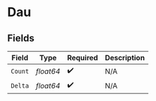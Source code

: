 # Dau


## Fields

| Field              | Type               | Required           | Description        |
| ------------------ | ------------------ | ------------------ | ------------------ |
| `Count`            | *float64*          | :heavy_check_mark: | N/A                |
| `Delta`            | *float64*          | :heavy_check_mark: | N/A                |